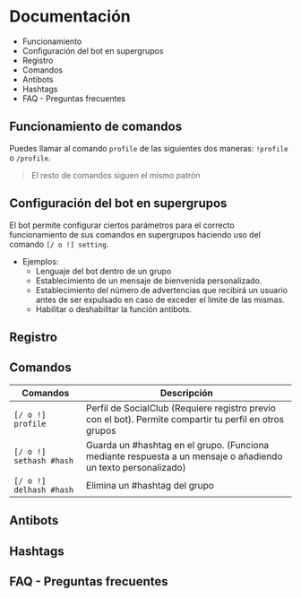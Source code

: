 # Documentación
- Funcionamiento
- Configuración del bot en supergrupos
- Registro
- Comandos
- Antibots
- Hashtags
- FAQ - Preguntas frecuentes

## Funcionamiento de comandos
Puedes llamar al comando `profile` de las siguientes dos maneras:
`!profile` o `/profile`.

> El resto de comandos siguen el mismo patrón
## Configuración del bot en supergrupos
El bot permite configurar ciertos parámetros para el correcto funcionamiento de sus comandos en supergrupos haciendo uso del comando `[/ o !] setting`.
- Ejemplos:
  - Lenguaje del bot dentro de un grupo
  - Establecimiento de un mensaje de bienvenida personalizado.
  - Establecimiento del número de advertencias que recibirá un usuario antes de ser expulsado en caso de exceder el limite de las mismas.
  - Habilitar o deshabilitar la función antibots.

## Registro

## Comandos

| Comandos | Descripción |
| -------- | ----------- |
| `[/ o !] profile` | Perfil de SocialClub (Requiere registro previo con el bot). Permite compartir tu perfil en otros grupos |
| `[/ o !] sethash #hash` | Guarda un #hashtag en el grupo. (Funciona mediante respuesta a un mensaje o añadiendo un texto personalizado) |
| `[/ o !] delhash #hash` | Elimina un #hashtag del grupo |

## Antibots

## Hashtags

## FAQ - Preguntas frecuentes
